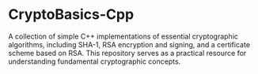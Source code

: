 # CryptoBasics-Cpp
A collection of simple C++ implementations of essential cryptographic algorithms, including SHA-1, RSA encryption and signing, and a certificate scheme based on RSA. This repository serves as a practical resource for understanding fundamental cryptographic concepts.
